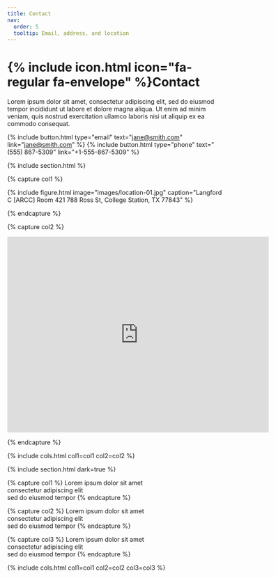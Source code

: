 ```yaml
---
title: Contact
nav:
  order: 5
  tooltip: Email, address, and location
---
```


# {% include icon.html icon="fa-regular fa-envelope" %}Contact

Lorem ipsum dolor sit amet, consectetur adipiscing elit, sed do eiusmod tempor
incididunt ut labore et dolore magna aliqua. Ut enim ad minim veniam, quis
nostrud exercitation ullamco laboris nisi ut aliquip ex ea commodo consequat.

{%
  include button.html
  type="email"
  text="jane@smith.com"
  link="jane@smith.com"
%}
{%
  include button.html
  type="phone"
  text="(555) 867-5309"
  link="+1-555-867-5309"
%}

{% include section.html %}

{% capture col1 %}

{%
  include figure.html
  image="images/location-01.jpg"
  caption="Langford C [ARCC] Room 421
  788 Ross St, College Station, TX 77843"
%}

{% endcapture %}

{% capture col2 %}

<iframe src="https://www.google.com/maps/embed?pb=!1m18!1m12!1m3!1d2387.3643549441467!2d-96.3386220303304!3d30.619502998414962!2m3!1f0!2f0!3f0!3m2!1i1024!2i768!4f13.1!3m3!1m2!1s0x8646839137174d43%3A0x9f0f8d71ead29d3b!2sArchitecture%20Center%20Bldg%20C%2C%203137%20TAMU%2C%20College%20Station%2C%20TX%2077840!5e1!3m2!1sen!2sus!4v1753391462597!5m2!1sen!2sus" width="600" height="450" style="border:0;" allowfullscreen="" loading="lazy" referrerpolicy="no-referrer-when-downgrade"></iframe>

{% endcapture %}

{% include cols.html col1=col1 col2=col2 %}

{% include section.html dark=true %}

{% capture col1 %}
Lorem ipsum dolor sit amet  
consectetur adipiscing elit  
sed do eiusmod tempor
{% endcapture %}

{% capture col2 %}
Lorem ipsum dolor sit amet  
consectetur adipiscing elit  
sed do eiusmod tempor
{% endcapture %}

{% capture col3 %}
Lorem ipsum dolor sit amet  
consectetur adipiscing elit  
sed do eiusmod tempor
{% endcapture %}

{% include cols.html col1=col1 col2=col2 col3=col3 %}
